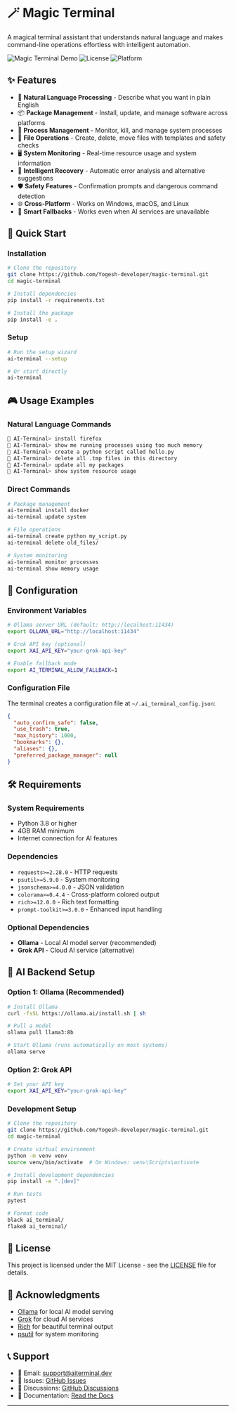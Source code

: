 # 🪄 Magic Terminal

A magical terminal assistant that understands natural language and makes command-line operations effortless with intelligent automation.

![Magic Terminal Demo](https://img.shields.io/badge/Python-3.8+-blue.svg)
![License](https://img.shields.io/badge/License-MIT-green.svg)
![Platform](https://img.shields.io/badge/Platform-Windows%20%7C%20macOS%20%7C%20Linux-lightgrey.svg)

## ✨ Features

- 🧠 **Natural Language Processing** - Describe what you want in plain English
- 📦 **Package Management** - Install, update, and manage software across platforms
- 🔧 **Process Management** - Monitor, kill, and manage system processes
- 📁 **File Operations** - Create, delete, move files with templates and safety checks
- 🖥️ **System Monitoring** - Real-time resource usage and system information
- 🔄 **Intelligent Recovery** - Automatic error analysis and alternative suggestions
- 🛡️ **Safety Features** - Confirmation prompts and dangerous command detection
- 🌐 **Cross-Platform** - Works on Windows, macOS, and Linux
- 🎯 **Smart Fallbacks** - Works even when AI services are unavailable

## 🚀 Quick Start

### Installation

```bash
# Clone the repository
git clone https://github.com/Yogesh-developer/magic-terminal.git
cd magic-terminal

# Install dependencies
pip install -r requirements.txt

# Install the package
pip install -e .
```

### Setup

```bash
# Run the setup wizard
ai-terminal --setup

# Or start directly
ai-terminal
```

## 🎮 Usage Examples

### Natural Language Commands

```bash
🤖 AI-Terminal> install firefox
🤖 AI-Terminal> show me running processes using too much memory
🤖 AI-Terminal> create a python script called hello.py
🤖 AI-Terminal> delete all .tmp files in this directory
🤖 AI-Terminal> update all my packages
🤖 AI-Terminal> show system resource usage
```

### Direct Commands

```bash
# Package management
ai-terminal install docker
ai-terminal update system

# File operations
ai-terminal create python my_script.py
ai-terminal delete old_files/

# System monitoring
ai-terminal monitor processes
ai-terminal show memory usage
```

## 🔧 Configuration

### Environment Variables

```bash
# Ollama server URL (default: http://localhost:11434)
export OLLAMA_URL="http://localhost:11434"

# Grok API key (optional)
export XAI_API_KEY="your-grok-api-key"

# Enable fallback mode
export AI_TERMINAL_ALLOW_FALLBACK=1
```

### Configuration File

The terminal creates a configuration file at `~/.ai_terminal_config.json`:

```json
{
  "auto_confirm_safe": false,
  "use_trash": true,
  "max_history": 1000,
  "bookmarks": {},
  "aliases": {},
  "preferred_package_manager": null
}
```

## 🛠️ Requirements

### System Requirements

- Python 3.8 or higher
- 4GB RAM minimum
- Internet connection for AI features

### Dependencies

- `requests>=2.28.0` - HTTP requests
- `psutil>=5.9.0` - System monitoring
- `jsonschema>=4.0.0` - JSON validation
- `colorama>=0.4.4` - Cross-platform colored output
- `rich>=12.0.0` - Rich text formatting
- `prompt-toolkit>=3.0.0` - Enhanced input handling

### Optional Dependencies

- **Ollama** - Local AI model server (recommended)
- **Grok API** - Cloud AI service (alternative)

## 🔌 AI Backend Setup

### Option 1: Ollama (Recommended)

```bash
# Install Ollama
curl -fsSL https://ollama.ai/install.sh | sh

# Pull a model
ollama pull llama3:8b

# Start Ollama (runs automatically on most systems)
ollama serve
```

### Option 2: Grok API

```bash
# Set your API key
export XAI_API_KEY="your-grok-api-key"
```


### Development Setup

```bash
# Clone the repository
git clone https://github.com/Yogesh-developer/magic-terminal.git
cd magic-terminal

# Create virtual environment
python -m venv venv
source venv/bin/activate  # On Windows: venv\Scripts\activate

# Install development dependencies
pip install -e ".[dev]"

# Run tests
pytest

# Format code
black ai_terminal/
flake8 ai_terminal/
```

## 📄 License

This project is licensed under the MIT License - see the [LICENSE](LICENSE) file for details.

## 🙏 Acknowledgments

- [Ollama](https://ollama.ai) for local AI model serving
- [Grok](https://x.ai) for cloud AI services
- [Rich](https://github.com/Textualize/rich) for beautiful terminal output
- [psutil](https://github.com/giampaolo/psutil) for system monitoring

## 📞 Support

- 📧 Email: support@aiterminal.dev
- 🐛 Issues: [GitHub Issues](https://github.com/Yogesh-developer/magic-terminal/issues)
- 💬 Discussions: [GitHub Discussions](https://github.com/yourusername/magic-terminal/discussions)
- 📖 Documentation: [Read the Docs](https://github.com/Yogesh-developer/magic-terminal/blob/main/README.md)

---
